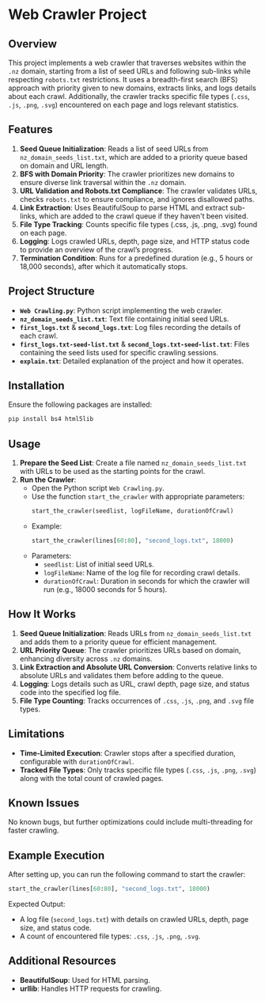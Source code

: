 
# Web Crawler Project

## Overview

This project implements a web crawler that traverses websites within the `.nz` domain, starting from a list of seed URLs and following sub-links while respecting `robots.txt` restrictions. It uses a breadth-first search (BFS) approach with priority given to new domains, extracts links, and logs details about each crawl. Additionally, the crawler tracks specific file types (`.css`, `.js`, `.png`, `.svg`) encountered on each page and logs relevant statistics.

## Features

1. **Seed Queue Initialization**: Reads a list of seed URLs from `nz_domain_seeds_list.txt`, which are added to a priority queue based on domain and URL length.
2. **BFS with Domain Priority**: The crawler prioritizes new domains to ensure diverse link traversal within the `.nz` domain.
3. **URL Validation and Robots.txt Compliance**: The crawler validates URLs, checks `robots.txt` to ensure compliance, and ignores disallowed paths.
4. **Link Extraction**: Uses BeautifulSoup to parse HTML and extract sub-links, which are added to the crawl queue if they haven't been visited.
5. **File Type Tracking**: Counts specific file types (.css, .js, .png, .svg) found on each page.
6. **Logging**: Logs crawled URLs, depth, page size, and HTTP status code to provide an overview of the crawl’s progress.
7. **Termination Condition**: Runs for a predefined duration (e.g., 5 hours or 18,000 seconds), after which it automatically stops.

## Project Structure

- **`Web Crawling.py`**: Python script implementing the web crawler.
- **`nz_domain_seeds_list.txt`**: Text file containing initial seed URLs.
- **`first_logs.txt`** & **`second_logs.txt`**: Log files recording the details of each crawl.
- **`first_logs.txt-seed-list.txt`** & **`second_logs.txt-seed-list.txt`**: Files containing the seed lists used for specific crawling sessions.
- **`explain.txt`**: Detailed explanation of the project and how it operates.

## Installation

Ensure the following packages are installed:
```bash
pip install bs4 html5lib
```

## Usage

1. **Prepare the Seed List**: Create a file named `nz_domain_seeds_list.txt` with URLs to be used as the starting points for the crawl.
2. **Run the Crawler**:
   - Open the Python script `Web Crawling.py`.
   - Use the function `start_the_crawler` with appropriate parameters:
     ```python
     start_the_crawler(seedlist, logFileName, durationOfCrawl)
     ```
   - Example:
     ```python
     start_the_crawler(lines[60:80], "second_logs.txt", 18000)
     ```
   - Parameters:
     - `seedlist`: List of initial seed URLs.
     - `logFileName`: Name of the log file for recording crawl details.
     - `durationOfCrawl`: Duration in seconds for which the crawler will run (e.g., 18000 seconds for 5 hours).

## How It Works

1. **Seed Queue Initialization**: Reads URLs from `nz_domain_seeds_list.txt` and adds them to a priority queue for efficient management.
2. **URL Priority Queue**: The crawler prioritizes URLs based on domain, enhancing diversity across `.nz` domains.
3. **Link Extraction and Absolute URL Conversion**: Converts relative links to absolute URLs and validates them before adding to the queue.
4. **Logging**: Logs details such as URL, crawl depth, page size, and status code into the specified log file.
5. **File Type Counting**: Tracks occurrences of `.css`, `.js`, `.png`, and `.svg` file types.

## Limitations

- **Time-Limited Execution**: Crawler stops after a specified duration, configurable with `durationOfCrawl`.
- **Tracked File Types**: Only tracks specific file types (`.css`, `.js`, `.png`, `.svg`) along with the total count of crawled pages.

## Known Issues

No known bugs, but further optimizations could include multi-threading for faster crawling.

## Example Execution

After setting up, you can run the following command to start the crawler:
```python
start_the_crawler(lines[60:80], "second_logs.txt", 18000)
```
Expected Output:
- A log file (`second_logs.txt`) with details on crawled URLs, depth, page size, and status code.
- A count of encountered file types: `.css`, `.js`, `.png`, `.svg`.

## Additional Resources

- **BeautifulSoup**: Used for HTML parsing.
- **urllib**: Handles HTTP requests for crawling.
